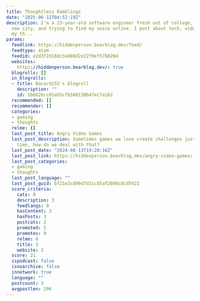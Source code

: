 ```yaml
---
title: Thoughtless Ramblings
date: "2025-06-12T04:52:19Z"
description: I'm a 23-year-old software engineer fresh out of college, living in a
  new city, and trying to find my voice online. I post about tech, video games, and
  my th...
params:
  feedlink: https://hiddenperson.bearblog.dev/feed/
  feedtype: atom
  feedid: e2d3f1918dc3a888d2e22f9ef57b0204
  websites:
    https://hiddenperson.bearblog.dev/: true
  blogrolls: []
  in_blogrolls:
  - title: Bacardi55's blogroll
    description: ""
    id: 5b6826cc65a55cfb580130b47ec7a162
  recommended: []
  recommender: []
  categories:
  - gaming
  - thoughts
  relme: {}
  last_post_title: Angry Video Games
  last_post_description: Sometimes games we love create challenges just to waste our
    time, how do we deal with that?
  last_post_date: "2024-08-13T19:28:16Z"
  last_post_link: https://hiddenperson.bearblog.dev/angry-video-games/
  last_post_categories:
  - gaming
  - thoughts
  last_post_language: ""
  last_post_guid: bf21e2cd96d7d2cc85af2098c8cd5922
  score_criteria:
    cats: 0
    description: 3
    feedlangs: 0
    hasContent: 3
    hasPosts: 3
    postcats: 2
    promoted: 5
    promotes: 0
    relme: 0
    title: 3
    website: 2
  score: 21
  ispodcast: false
  isnoarchive: false
  innetwork: true
  language: ""
  postcount: 3
  avgpostlen: 296
---
```

